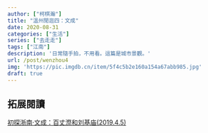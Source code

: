 ```yaml
---
author: ["柯棋瀚"]
title: "溫州閒逛四：文成"
date: 2020-08-31
categories: ["生活"]
series: ["去走走"]
tags: ["江南"]
description: '日常隨手拍，不用看。這篇是城市景觀。'
url: /post/wenzhou4
img: 'https://pic.imgdb.cn/item/5f4c5b2e160a154a67abb985.jpg'
draft: true
---
```


## 拓展閱讀

[初探浙南·文成：百丈漈和刘基庙(2019.4.5)](https://louwentao.wordpress.com/2019/04/11/%E5%88%9D%E6%8E%A2%E6%B5%99%E5%8D%97%C2%B7%E6%96%87%E6%88%90%EF%BC%9A%E7%99%BE%E4%B8%88%E6%BC%88%E5%92%8C%E5%88%98%E5%9F%BA%E5%BA%992019-4-5/)